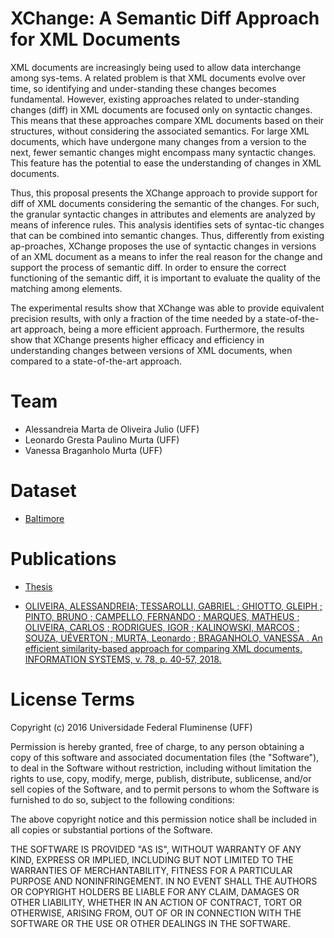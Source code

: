 # XChange: A Semantic Diff Approach for XML Documents

XML documents are increasingly being used to allow data interchange among sys-tems. A related problem is that XML documents evolve over time, so identifying and under-standing these changes becomes fundamental. However, existing approaches related to under-standing changes (diff) in XML documents are focused only on syntactic changes. This means that these approaches compare XML documents based on their structures, without considering the associated semantics. For large XML documents, which have undergone many changes from a version to the next, fewer semantic changes might encompass many syntactic changes. This feature has the potential to ease the understanding of changes in XML documents. 

Thus, this proposal presents the XChange approach to provide support for diff of XML documents considering the semantic of the changes. For such, the granular syntactic changes in attributes and elements are analyzed by means of inference rules. This analysis identifies sets of syntac-tic changes that can be combined into semantic changes. Thus, differently from existing ap-proaches, XChange proposes the use of syntactic changes in versions of an XML document as a means to infer the real reason for the change and support the process of semantic diff. In order to ensure the correct functioning of the semantic diff, it is important to evaluate the quality of the matching among elements. 

The experimental results show that XChange was able to provide equivalent precision results, with only a fraction of the time needed by a state-of-the-art approach, being a more efficient approach. Furthermore, the results show that XChange presents higher efficacy and efficiency in understanding changes between versions of XML documents, when compared to a state-of-the-art approach.

# Team
- Alessandreia Marta de Oliveira Julio (UFF)
- Leonardo Gresta Paulino Murta (UFF)
- Vanessa Braganholo Murta (UFF)

# Dataset

- [Baltimore](https://github.com/dew-uff/xchange/tree/master/Datasets/Baltimore)


# Publications
- [Thesis](http://www.ic.uff.br/PosGraduacao/frontend-tesesdissertacoes/download.php?id=746.pdf&tipo=trabalho)

- [OLIVEIRA, ALESSANDREIA; TESSAROLLI, GABRIEL ; GHIOTTO, GLEIPH ; PINTO, BRUNO ; CAMPELLO, FERNANDO ; MARQUES, MATHEUS ; OLIVEIRA, CARLOS ; RODRIGUES, IGOR ; KALINOWSKI, MARCOS ; SOUZA, UÉVERTON ; MURTA, Leonardo ; BRAGANHOLO, VANESSA . An efficient similarity-based approach for comparing XML documents. INFORMATION SYSTEMS, v. 78, p. 40-57, 2018.](https://www.sciencedirect.com/science/article/abs/pii/S0306437916304926)

# License Terms

Copyright (c) 2016 Universidade Federal Fluminense (UFF)

Permission is hereby granted, free of charge, to any person obtaining a copy of this software and associated documentation files (the "Software"), to deal in the Software without restriction, including without limitation the rights to use, copy, modify, merge, publish, distribute, sublicense, and/or sell copies of the Software, and to permit persons to whom the Software is furnished to do so, subject to the following conditions:

The above copyright notice and this permission notice shall be included in all copies or substantial portions of the Software.

THE SOFTWARE IS PROVIDED "AS IS", WITHOUT WARRANTY OF ANY KIND, EXPRESS OR IMPLIED, INCLUDING BUT NOT LIMITED TO THE WARRANTIES OF MERCHANTABILITY, FITNESS FOR A PARTICULAR PURPOSE AND NONINFRINGEMENT. IN NO EVENT SHALL THE AUTHORS OR COPYRIGHT HOLDERS BE LIABLE FOR ANY CLAIM, DAMAGES OR OTHER LIABILITY, WHETHER IN AN ACTION OF CONTRACT, TORT OR OTHERWISE, ARISING FROM, OUT OF OR IN CONNECTION WITH THE SOFTWARE OR THE USE OR OTHER DEALINGS IN THE SOFTWARE.
